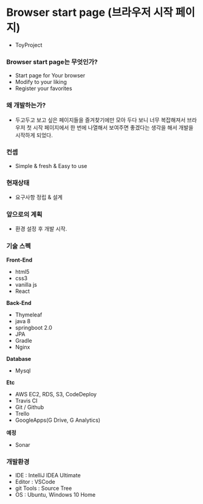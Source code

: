 # Browser start page (브라우저 시작 페이지)

- ToyProject

### Browser start page는 무엇인가?

- Start page for Your browser
- Modify to your liking
- Register your favorites

### 왜 개발하는가?
- 두고두고 보고 싶은 페이지들을 즐겨찾기에만 모아 두다 보니 너무 복잡해져서 브라우저 첫 시작 페이지에서 한 번에 나열해서 보여주면 좋겠다는 생각을 해서 개발을 시작하게 되었다.

### 컨셉
- Simple & fresh & Easy to use

### 현재상태
- 요구사항 정립 & 설계

### 앞으로의 계획
- 환경 설정 후 개발 시작.

### 기술 스펙

**Front-End**
- html5
- css3
- vanilla js
- React

**Back-End**
- Thymeleaf
- java 8
- springboot 2.0
- JPA
- Gradle
- Nginx

**Database**
- Mysql

**Etc**
- AWS EC2, RDS, S3, CodeDeploy
- Travis CI
- Git / Github
- Trello
- GoogleApps(G Drive, G Analytics)

**예정**
- Sonar

### 개발환경
- IDE : IntelliJ IDEA Ultimate
- Editor : VSCode
- git Tools : Source Tree
- OS : Ubuntu, Windows 10 Home
